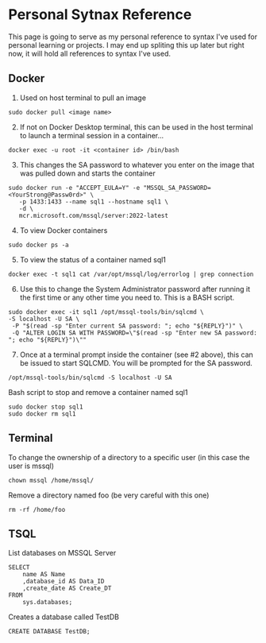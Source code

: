 # Personal Sytnax Reference

This page is going to serve as my personal reference to syntax I've used for personal learning or projects. I may end up spliting this up later but right now, it will hold all references to syntax I've used.

## Docker

1. Used on host terminal to pull an image
```console
sudo docker pull <image name>
```

2. If not on Docker Desktop terminal, this can be used in the host terminal to launch a terminal session in a container...
```console
docker exec -u root -it <container id> /bin/bash
```

3. This changes the SA password to whatever you enter on the image that was pulled down and starts the container
```console
sudo docker run -e "ACCEPT_EULA=Y" -e "MSSQL_SA_PASSWORD=<YourStrong@Passw0rd>" \
   -p 1433:1433 --name sql1 --hostname sql1 \
   -d \
   mcr.microsoft.com/mssql/server:2022-latest
```

4. To view Docker containers
```console
sudo docker ps -a
```

5. To view the status of a container named sql1
```console
docker exec -t sql1 cat /var/opt/mssql/log/errorlog | grep connection
```

6. Use this to change the System Administrator password after running it the first time or any other time you need to. This is a BASH script.
```console
sudo docker exec -it sql1 /opt/mssql-tools/bin/sqlcmd \
-S localhost -U SA \
 -P "$(read -sp "Enter current SA password: "; echo "${REPLY}")" \
 -Q "ALTER LOGIN SA WITH PASSWORD=\"$(read -sp "Enter new SA password: "; echo "${REPLY}")\""
```

7. Once at a terminal prompt inside the container (see #2 above), this can be issued to start SQLCMD. You will be prompted for the SA password.
```console
/opt/mssql-tools/bin/sqlcmd -S localhost -U SA
```

Bash script to stop and remove a container named sql1
```console
sudo docker stop sql1
sudo docker rm sql1
```

## Terminal

To change the ownership of a directory to a specific user (in this case the user is mssql)
```console
chown mssql /home/mssql/
```


Remove a directory named foo (be very careful with this one)
```console
rm -rf /home/foo
```

## TSQL

List databases on MSSQL Server
```tsql
SELECT
    name AS Name
    ,database_id AS Data_ID
    ,create_date AS Create_DT
FROM
    sys.databases;
```

Creates a database called TestDB
```tsql
CREATE DATABASE TestDB;
```
